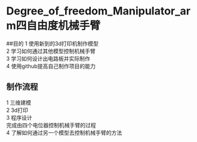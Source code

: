 # Degree_of_freedom_Manipulator_arm四自由度机械手臂
##目的
1 使用新到的3d打印机制作模型<br>
2 学习如何通过其他模型控制机械手臂<br>
3 学习如何设计出电路板并实际制作<br>
4 使用github提高自己制作项目的能力<br>
## 制作流程
1 三维建模<br>
2 3d打印<br>
3 程序设计<br>
完成由四个电位器控制机械手臂的过程<br>
4 了解如何通过另一个模型去控制机械手臂的方法<br>
